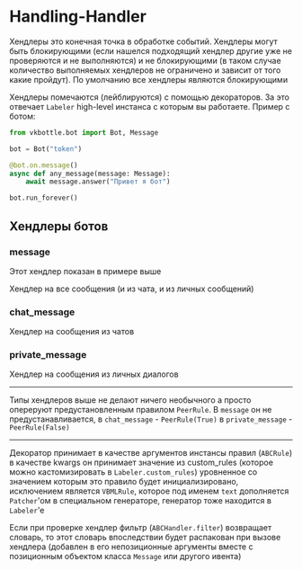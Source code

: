 # Handling-Handler

Хендлеры это конечная точка в обработке событий. Хендлеры могут быть блокирующими (если нашелся подходящий хендлер другие уже не проверяются и не выполняются) и не блокирующими (в таком случае количество выполняемых хендлеров не ограничено и зависит от того какие пройдут). По умолчанию все хендлеры являются блокирующими

Хендлеры помечаются (лейблируются) с помощью декораторов. За это отвечает `Labeler` high-level инстанса с которым вы работаете. Пример с ботом:

```python
from vkbottle.bot import Bot, Message

bot = Bot("token")

@bot.on.message()
async def any_message(message: Message):
    await message.answer("Привет я бот")

bot.run_forever()
```

## Хендлеры ботов

### message

Этот хендлер показан в примере выше

Хендлер на все сообщения (и из чата, и из личных сообщений)

### chat_message

Хендлер на сообщения из чатов

### private_message

Хендлер на сообщения из личных диалогов

---

Типы хендлеров выше не делают ничего необычного а просто опереруют предустановленным правилом `PeerRule`. В `message` он не предустанавливается, в `chat_message` - `PeerRule(True)` в `private_message` - `PeerRule(False)`

---

Декоратор принимает в качестве аргументов инстансы правил (`ABCRule`) в качестве kwargs он принимает значение из custom_rules (которое можно кастомизировать в `Labeler.custom_rules`) уровненное со значением которым это правило будет инициализировано, исключением является `VBMLRule`, которое под именем `text` дополняется `Patcher`'ом в специальном генераторе, генератор тоже находится в `Labeler`'e

Если при проверке хендлер фильтр (`ABCHandler.filter`) возвращает словарь, то этот словарь впоследствии будет распакован при вызове хендлера (добавлен в его непозиционные аргументы вместе с позиционным объектом класса `Message` или другого ивента)

